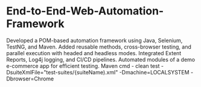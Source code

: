 # End-to-End-Web-Automation-Framework
Developed a POM-based automation framework using Java, Selenium, TestNG, and Maven. Added reusable methods, cross-browser testing, and parallel execution with headed and headless modes. Integrated Extent Reports, Log4j logging, and CI/CD pipelines. Automated modules of a demo e-commerce app for efficient testing. 
Maven cmd - clean test -DsuiteXmlFile="test-suites/{suiteName).xml" -Dmachine=LOCALSYSTEM -Dbrowser=Chrome
